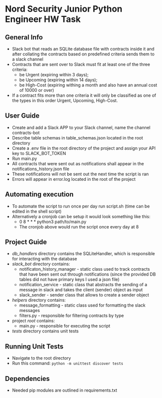 # Nord Security Junior Python Engineer HW Task

## General Info
- Slack bot that reads an SQLite database file with contracts inside it and after collating the contracts based on predefined criteria sends them to a slack channel
- Contracts that are sent over to Slack must fit at least one of the three criteria: 
  - be Urgent (expiring within 3 days);
  - be Upcoming (expiring within 14 days);
  - be High-Cost (expiring withing a month and also have an annual cost of 10000 or over)
- If a contract fits more than one criteria it will only be classified as one of the types in this order Urgent, Upcoming, High-Cost.

## User Guide
- Create and add a Slack APP to your Slack channel, name the channel contracts-bot
- Describe table schemas in table_schemas.json located in the root directory
- Create a .env file in the root directory of the project and assign your API key to SLACK_BOT_TOKEN
- Run main.py
- All contracts that were sent out as notifications shall appear in the notifications_history.json file
- These notifications will not be sent out the next time the script is ran
- Errors will appear in error.log located in the root of the project

## Automating execution
- To automate the script to run once per day run script.sh (time can be edited in the shell script)
- Alternatively a cronjob can be setup it would look something like this:
  - 0 8 * * * python3 path/to/main.py
  - The cronjob above would run the script once every day at 8

## Project Guide
- *db_handlers* directory contains the SQLiteHandler, which is responsible for interacting with the database
- *slack_bot* directory contains:
  - notificaton_history_manager - static class used to track contracts that have been sent out through notifications (since the provided DB tables did not have primary keys I used a json file)
  - notification_service - static class that abstracts the sending of a message in slack and takes the client (sender) object as input
  - slack_sender - sender class that allows to create a sender object
- *helpers* directory contains:
  - message_formatting - static class used for formatting the slack messages
  - filters.py - responsible for filtering contracts by type
- project *root* contains:
    - main.py - responsible for executing the script
- *tests* directory contains unit tests

## Running Unit Tests
- Navigate to the root directory
- Run this command: ```python -m unittest discover tests```

## Dependencies
- Needed pip modules are outlined in requirements.txt
